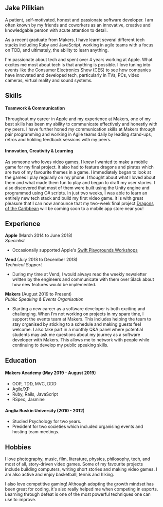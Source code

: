 ## Jake Pilikian

A patient, self-motivated, honest and passionate software developer. I am often known by my friends and coworkers as an innovative, creative and knowledgable person with acute attention to detail. 

As a recent graduate from Makers, I have learnt several different tech stacks including Ruby and JavaScript, working in agile teams with a focus on TDD, and ultimately, the ability to learn anything.

I'm passionate about tech and spent over 4 years working at Apple. What excites me most about tech is that anything is possible. I love tuning into events like the Consumer Electronics Show (CES) to see how companies have innovated and developed tech, particularly in TVs, PCs, video cameras, virtual reality and sound systems.

## Skills

#### Teamwork & Communication

Throughout my career in Apple and my experience at Makers, one of my best skills has been my ability to communicate effectively and honestly with my peers. I have further honed my communication skills at Makers through pair programming and working in Agile teams daily by leading stand-ups, retros and holding feedback sessions with my peers.

#### Innovation, Creativity & Learning

As someone who loves video games, I knew I wanted to make a mobile game for my final project. It also had to feature dragons and pirates which are two of my favourite themes in a game. I immediately began to look at the games I play regularly on my phone. I thought about what I loved about them and what made them fun to play and began to draft my user stories. I also discovered that most of them were built using the Unity engine and programmed using C# scripts. In just two weeks, I was able to learn an entirely new tech stack and build my first video game. It is with great pleasure that I can now announce that my two-week final project [Dragons of the Caribbean](https://github.com/carlfjones/DragonPirates) will be coming soon to a mobile app store near you!

## Experience

**Apple** (March 2014 to June 2018)    
*Specialist*  
- Occasionally supported Apple's [Swift Playgrounds Workshops](https://www.apple.com/uk/swift/playgrounds/)

**Vend** (July 2018 to December 2018)   
*Technical Support*  
- During my time at Vend, I would always read the weekly newsletter written by the engineers and communicate with them over Slack about how new features would be implemented.

**Makers** (August 2019 to Present)             
*Public Speaking & Events Organisation*
- Starting a new career as a software developer is both exciting and challenging. When I'm not working on projects in my spare time, I support the events team at Makers. This includes helping the team to stay organised by sticking to a schedule and making guests feel welcome. I also take part in a monthly Q&A panel where potential students may ask me questions about my journey as a software developer with Makers. This allows me to network with people while continuing to develop my public speaking skills.

## Education

#### Makers Academy (May 2019 - August 2019)

- OOP, TDD, MVC, DDD
- Agile/XP
- Ruby, Rails, JavaScript
- RSpec, Jasmine

#### Anglia Ruskin University (2010 - 2012)

- Studied Psychology for two years.
- President for two societies which included organising events and hosting team meetings.

## Hobbies

I love photography, music, film, literature, physics, philosophy, tech, and most of all, story-driven video games. Some of my favourite projects include building computers, writing short stories and making video games. I am also active and enjoy basketball, tennis and hiking. 

I also love competitive gaming! Although adopting the growth mindset has been great for coding, it's also really helped me when competing in esports. Learning through defeat is one of the most powerful techniques one can use to improve.

